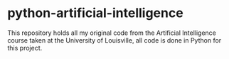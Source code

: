 # python-artificial-intelligence
This repository holds all my original code from the Artificial Intelligence course taken at the University of Louisville, all code is done in Python for this project.
